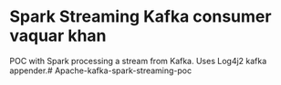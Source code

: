 # Spark Streaming Kafka consumer vaquar khan 

POC with Spark processing a stream from Kafka. Uses Log4j2 kafka appender.# Apache-kafka-spark-streaming-poc
